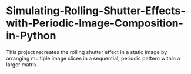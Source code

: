 # Simulating-Rolling-Shutter-Effects-with-Periodic-Image-Composition-in-Python
This project recreates the rolling shutter effect in a static image by arranging multiple image slices in a sequential, periodic pattern within a larger matrix.
